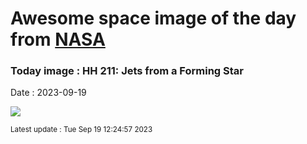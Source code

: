 
# Awesome space image of the day from [NASA](https://api.nasa.gov/)

### Today image : HH 211: Jets from a Forming Star
Date : 2023-09-19

![](https://apod.nasa.gov/apod/image/2309/HH211_webb_960.jpg)

<small>Latest update : Tue Sep 19 12:24:57 2023</small>
        